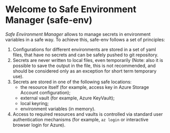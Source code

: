 # Welcome to Safe Environment Manager (safe-env)
*Safe Environment Manager* allows to manage secrets in environment variables in a safe way.
To achieve this, safe-env follows a set of principles:

1. Configurations for different environments are stored in a set of yaml files, that have no secrets and can be safely pushed to git repository.
0. Secrets are never written to local files, even temporarily (Note: also it is possible to save the output in the file, this is not recommended, and should be considered only as an exception for short term temporary use).
0. Secrets are stored in one of the following safe locations:
    - the resource itself (for example, access key in Azure Storage Account configuration);
    - external vault (for example, Azure KeyVault);
    - local keyring;
    - environment variables (in memory).
0. Access to required resources and vaults is controlled via standard user authentication mechanisms (for example, `az login` or interactive browser login for Azure).
